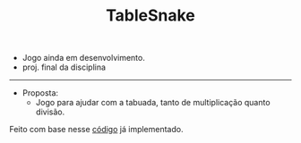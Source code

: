 ﻿<h1 align = "center"> TableSnake </h1>

<br>

- Jogo ainda em desenvolvimento.
- proj. final da disciplina

---

- Proposta:
	- Jogo para ajudar com a tabuada, tanto de multiplicação quanto divisão.

Feito com base nesse [código](https://github.com/LazoCoder/Snake) já implementado.